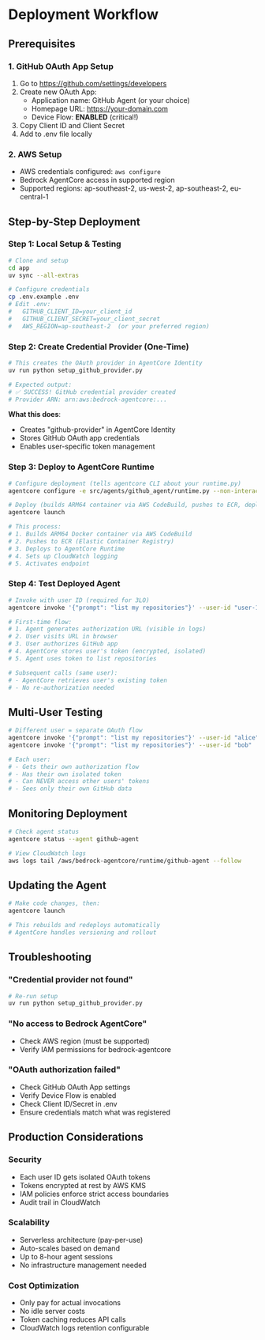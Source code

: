 # Deployment Workflow

## Prerequisites

### 1. GitHub OAuth App Setup
1. Go to https://github.com/settings/developers
2. Create new OAuth App:
   - Application name: GitHub Agent (or your choice)
   - Homepage URL: https://your-domain.com
   - Device Flow: **ENABLED** (critical!)
3. Copy Client ID and Client Secret
4. Add to .env file locally

### 2. AWS Setup
- AWS credentials configured: `aws configure`
- Bedrock AgentCore access in supported region
- Supported regions: ap-southeast-2, us-west-2, ap-southeast-2, eu-central-1

## Step-by-Step Deployment

### Step 1: Local Setup & Testing
```bash
# Clone and setup
cd app
uv sync --all-extras

# Configure credentials
cp .env.example .env
# Edit .env:
#   GITHUB_CLIENT_ID=your_client_id
#   GITHUB_CLIENT_SECRET=your_client_secret
#   AWS_REGION=ap-southeast-2  (or your preferred region)
```

### Step 2: Create Credential Provider (One-Time)
```bash
# This creates the OAuth provider in AgentCore Identity
uv run python setup_github_provider.py

# Expected output:
# ✅ SUCCESS! GitHub credential provider created
# Provider ARN: arn:aws:bedrock-agentcore:...
```

**What this does**:
- Creates "github-provider" in AgentCore Identity
- Stores GitHub OAuth app credentials
- Enables user-specific token management

### Step 3: Deploy to AgentCore Runtime
```bash
# Configure deployment (tells agentcore CLI about your runtime.py)
agentcore configure -e src/agents/github_agent/runtime.py --non-interactive

# Deploy (builds ARM64 container via AWS CodeBuild, pushes to ECR, deploys)
agentcore launch

# This process:
# 1. Builds ARM64 Docker container via AWS CodeBuild
# 2. Pushes to ECR (Elastic Container Registry)
# 3. Deploys to AgentCore Runtime
# 4. Sets up CloudWatch logging
# 5. Activates endpoint
```

### Step 4: Test Deployed Agent
```bash
# Invoke with user ID (required for 3LO)
agentcore invoke '{"prompt": "list my repositories"}' --user-id "user-123"

# First-time flow:
# 1. Agent generates authorization URL (visible in logs)
# 2. User visits URL in browser
# 3. User authorizes GitHub app
# 4. AgentCore stores user's token (encrypted, isolated)
# 5. Agent uses token to list repositories

# Subsequent calls (same user):
# - AgentCore retrieves user's existing token
# - No re-authorization needed
```

## Multi-User Testing
```bash
# Different user = separate OAuth flow
agentcore invoke '{"prompt": "list my repositories"}' --user-id "alice"
agentcore invoke '{"prompt": "list my repositories"}' --user-id "bob"

# Each user:
# - Gets their own authorization flow
# - Has their own isolated token
# - Can NEVER access other users' tokens
# - Sees only their own GitHub data
```

## Monitoring Deployment
```bash
# Check agent status
agentcore status --agent github-agent

# View CloudWatch logs
aws logs tail /aws/bedrock-agentcore/runtime/github-agent --follow
```

## Updating the Agent
```bash
# Make code changes, then:
agentcore launch

# This rebuilds and redeploys automatically
# AgentCore handles versioning and rollout
```

## Troubleshooting

### "Credential provider not found"
```bash
# Re-run setup
uv run python setup_github_provider.py
```

### "No access to Bedrock AgentCore"
- Check AWS region (must be supported)
- Verify IAM permissions for bedrock-agentcore

### "OAuth authorization failed"
- Check GitHub OAuth App settings
- Verify Device Flow is enabled
- Check Client ID/Secret in .env
- Ensure credentials match what was registered

## Production Considerations

### Security
- Each user ID gets isolated OAuth tokens
- Tokens encrypted at rest by AWS KMS
- IAM policies enforce strict access boundaries
- Audit trail in CloudWatch

### Scalability
- Serverless architecture (pay-per-use)
- Auto-scales based on demand
- Up to 8-hour agent sessions
- No infrastructure management needed

### Cost Optimization
- Only pay for actual invocations
- No idle server costs
- Token caching reduces API calls
- CloudWatch logs retention configurable
